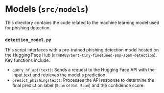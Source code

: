 # Models (`src/models`)

This directory contains the code related to the machine learning model used for phishing detection.

### `detection_model.py`

This script interfaces with a pre-trained phishing detection model hosted on the Hugging Face Hub (`mrm8488/bert-tiny-finetuned-sms-spam-detection`). Key functions include:

* `query_hf_api(text)`: Sends a request to the Hugging Face API with the input text and retrieves the model's prediction.
* `predict_phishing(text)`: Processes the API response to determine the final prediction label (`Scam` or `Not Scam`) and the confidence score.